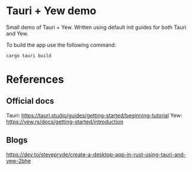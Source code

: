 # Tauri + Yew demo

Small demo of Tauri + Yew. Written using default init guides for both Tauri and Yew.

To build the app use the following command:
```sh 
cargo tauri build
```

# References

## Official docs
Tauri: https://tauri.studio/guides/getting-started/beginning-tutorial
Yew: https://yew.rs/docs/getting-started/introduction

## Blogs
https://dev.to/stevepryde/create-a-desktop-app-in-rust-using-tauri-and-yew-2bhe
